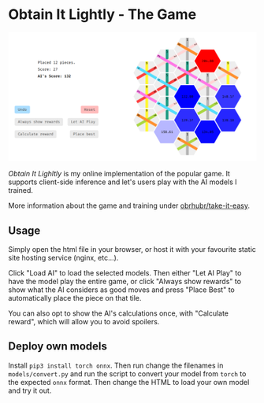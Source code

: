 # Obtain It Lightly - The Game

![Screenshot of the Website](.github/app.png)

*Obtain It Lighltly* is my online implementation of the popular game. It supports client-side inference and let's users play with the AI models I trained.

More information about the game and training under [obrhubr/take-it-easy](https://github.com/obrhubr/take-it-easy).

## Usage

Simply open the html file in your browser, or host it with your favourite static site hosting service (nginx, etc...).

Click "Load AI" to load the selected models.
Then either "Let AI Play" to have the model play the entire game, or click "Always show rewards" to show what the AI considers as good moves and press "Place Best" to automatically place the piece on that tile.

You can also opt to show the AI's calculations once, with "Calculate reward", which will allow you to avoid spoilers.

## Deploy own models

Install `pip3 install torch onnx`. Then run change the filenames in `models/convert.py` and run the script to convert your model from `torch` to the expected `onnx` format. Then change the HTML to load your own model and try it out.